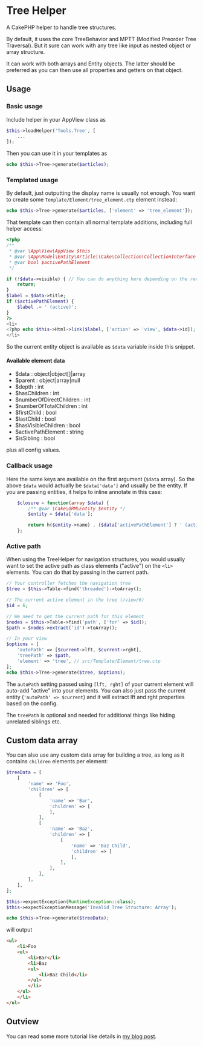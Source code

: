 # Tree Helper

A CakePHP helper to handle tree structures.

By default, it uses the core TreeBehavior and MPTT (Modified Preorder Tree Traversal).
But it sure can work with any tree like input as nested object or array structure.

It can work with both arrays and Entity objects. The latter should be preferred as you can
then use all properties and getters on that object.

## Usage

### Basic usage
Include helper in your AppView class as
```php
$this->loadHelper('Tools.Tree', [
    ...
]);
```

Then you can use it in your templates as
```php
echo $this->Tree->generate($articles);
```

### Templated usage
By default, just outputting the display name is usually not enough.
You want to create some `Template/Element/tree_element.ctp` element instead:

```php
echo $this->Tree->generate($articles, ['element' => 'tree_element']);
```

That template can then contain all normal template additions, including full helper access:

```php
<?php
/**
 * @var \App\View\AppView $this
 * @var \App\Model\Entity\Article|\Cake\Collection\CollectionInterface $data
 * @var bool $activePathElement
 */

if (!$data->visible) { // You can do anything here depending on the record content
    return;
}
$label = $data->title;
if ($activePathElement) {
    $label .= ' (active)';
}
?>
<li>
<?php echo $this->Html->link($label, ['action' => 'view', $data->id]); ?>
</li>
```

So the current entity object is available as `$data` variable inside this snippet.

#### Available element data

- $data : object|object[]|array
- $parent : object|array|null
- $depth : int
- $hasChildren : int
- $numberOfDirectChildren : int
- $numberOfTotalChildren : int
- $firstChild : bool
- $lastChild : bool
- $hasVisibleChildren : bool
- $activePathElement : string
- $isSibling : bool

plus all config values.

### Callback usage

Here the same keys are available on the first argument (`$data` array). So the above `$data` would actually be
`$data['data']` and usually be the entity.
If you are passing entities, it helps to inline annotate in this case:
```php
    $closure = function(array $data) {
        /** @var \Cake\ORM\Entity $entity */
        $entity = $data['data'];

        return h($entity->name) . ($data['activePathElement'] ? ' (active)' : '');
    };
```

### Active path
When using the TreeHelper for navigation structures, you would usually want to set the active path as class elements ("active")
on the `<li>` elements.
You can do that by passing in the current path.
```php
// Your controller fetches the navigation tree
$tree = $this->Table->find('threaded')->toArray();

// The current active element in the tree (/view/6)
$id = 6;

// We need to get the current path for this element
$nodes = $this->Table->find('path', ['for' => $id]);
$path = $nodes->extract('id')->toArray();

// In your view
$options = [
    'autoPath' => [$current->lft, $current->rght],
    'treePath' => $path,
    'element' => 'tree', // src/Template/Element/tree.ctp
];
echo $this->Tree->generate($tree, $options);
```
The `autoPath` setting passed using `[lft, rght]` of your current element will auto-add "active" into your elements.
You can also just pass the current entity (`'autoPath' => $current`) and it will extract lft and rght properties based on the config.

The `treePath` is optional and needed for additional things like hiding unrelated siblings etc.

## Custom data array

You can also use any custom data array for building a tree, as long as it contains `children` elements per element:

```php
$treeData = [
    [
        'name' => 'Foo',
        'children' => [
            [
                'name' => 'Bar',
                'children' => [
                ],
            ],
            [
                'name' => 'Baz',
                'children' => [
                    [
                        'name' => 'Baz Child',
                        'children' => [
                        ],
                    ],
                ],
            ],
        ],
    ],
];

$this->expectException(RuntimeException::class);
$this->expectExceptionMessage('Invalid Tree Structure: Array');

echo $this->Tree->generate($treeData);
```
will output
```html
<ul>
	<li>Foo
	<ul>
		<li>Bar</li>
		<li>Baz
		<ul>
			<li>Baz Child</li>
		</ul>
		</li>
	</ul>
	</li>
</ul>
```

## Outview

You can read some more tutorial like details in [my blog post](https://www.dereuromark.de/2013/02/17/cakephp-and-tree-structures/).
